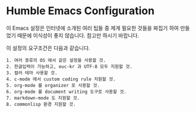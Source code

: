 Humble Emacs Configuration 
===========================

이 Emacs 설정은 인터넷에 소개된 여러 팁들 중 제게 필요한 것들을 짜집기
하여 만들었기 때문에 이식성이 좋지 않습니다. 참고만 하시기 바랍니다.

이 설정의 요구조건은 다음과 같습니다.

	1. 여러 종류의 OS 에서 같은 설정을 사용할 것.
	2. 한글입력이 가능하고, euc-kr 과 UTF-8 모두 지원할 것.
	3. 컬러 테마 사용할 것.
	4. c-mode 에서 custom coding rule 지원할 것.
	5. org-mode 를 organizer 로 사용할 것.
	6. org-mode 를 document writing 도구로 사용할 것.
	7. markdown-mode 도 지원할 것.
	8. commonlisp 환경 지원할 것.
	
